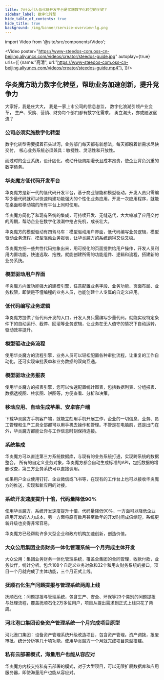 ```yaml
---
title: 为什么引入低代码开发平台是实施数字化转型的关键？
sidebar_label: 数字化转型
hide_table_of_contents: true
hide_title: true
background: /img/banner/service-overview-lg.png
---
```


import Video from '@site/src/components/Video';

<Video 
    poster="https://www-steedos-com.oss-cn-beijing.aliyuncs.com/videos/creator/steedos-guide.jpg"
    autoplay={true}
    urls={[
        {name:"高清", url:"https://www-steedos-com.oss-cn-beijing.aliyuncs.com/videos/creator/steedos-guide.mp4"},
    ]}/>

## 华炎魔方助力数字化转型，帮助业务加速创新，提升竞争力

大家好，我是庄大大，
我是一家上市公司的信息总监，
数字化浪潮引领产业变革，
生产、采购、营销、财务每个部门都有数字化需求，
勇立潮头，亦或随波逐流？

### 公司必须实施数字化转型

数字化转型需要摸着石头过河，业务部门每天都有新想法，每天都盼着新需求尽快交付，
核心业务系统必须兼具：敏捷性、灵活性和开放性。

而过时的企业系统，设计固化，改动升级周期漫长且成本昂贵，使企业背负沉重的数字债务。

### 华炎魔方低代码开发平台

华炎魔方是新一代的低代码开发平台，基于商业智能和模型驱动，开发人员只需编写少量代码就可以快速构建功能强大的个性化业务应用。开发一次应用程序，就能在桌面和移动端的所有平台上同时使用。

华炎魔方简化了和现有系统的集成，可持续开发、无缝迭代，大大缩减了应用交付的周期，帮助企业在数字化浪潮中抢占先机，成长壮大。

华炎魔方的模型驱动有四驾马车：模型驱动用户界面，低代码编写业务逻辑，模型驱动业务流程，模型驱动业务报表，让华炎魔方的系统跑得又快又稳。

华炎魔方把一些共性代码抽象出来，用可视化的页面提供给用户操作，开发人员利用内置功能，快速选取、拖拽，就能创建所需的功能组件、逻辑和流程，搭建新的业务系统。

### 模型驱动用户界面

华炎魔方内置功能强大的建模引擎，任意配置业务字段、业务功能、页面布局、业务权限，即使是不懂编程的业务人员，也能创建个人专属的自定义应用。

### 低代码编写业务逻辑

华炎魔方提供了低代码开发的入口，开发人员只需编写少量代码，就能实现特定条件下的自动运行、截停、回滚等业务逻辑，让业务在无人值守的情况下自动运转，驱动效率提升。

### 模型驱动业务流程

使用华炎魔方的流程引擎，业务人员可以轻松配置各种审批流程，让重复的工作自动化，还可实现审批表单和业务数据的双向互通。

### 模型驱动业务报表

使用华炎魔方的报表引擎，您可以快速配置统计图表，包括数据列表、分组报表、数据透视图、柱状图、饼图等，方便查看、分析和决策。

### 移动应用、自动生成苹果、安卓客户端

下载华炎魔方手机客户端，就能立刻用手机开展工作，企业的一切信息、业务、员工管理和生产工具全部都可以用手机去操作和管理。不管是在电脑前，还是出门在外，华炎魔方都能让你与工作信息时刻保持连接。

### 系统集成

华炎魔方可以直连第三方系统数据库，与现有的业务系统打通，实现跨系统的数据整合。
所有的自定义业务对象，华炎魔方都会自动生成标准的API，包括数据的增删改查，第三方业务系统可以直接调用。

如果用户企业使用钉钉、企业微信或飞书等，在现有的工作台上也可以接收华炎魔方的推送，实现和新应用的对接。

### 系统开发速度提升十倍，代码量降低90%

使用华炎魔方，系统开发速度提升十倍，代码量降低90%，一方面可以降低企业应用开发的人力成本，另一方面将原有数月甚至数年的开发时间成倍缩短，系统更新升级也变得非常容易。

华炎魔方已经帮助许多大型企业和政府机构加速创新，创造价值。

### 大众公用集团业务财务一体化管理系统一个月完成主体开发

大众公用：集团业务财务一体化管理系统，覆盖全集团的合同管理，收款付款，业务伙伴，统计分析。包含108个自定义业务对象和32个和用友财务系统的接口，项目一个月就完成了主体功能，三个月正式上线。

### 抚顺石化生产问题提报与管理系统两周上线

抚顺石化：问题提报与管理系统，包含生产、安全、环保等23个类别的问题提报与处理流程，覆盖抚顺石化2万多位用户，项目从提出需求到正式上线只花了两周。

### 河北港口集团设备资产管理系统一个月完成项目原型

河北港口集团：设备资产管理系统升级改造项目，包含资产管理，资产调拨，报废审批，统计分析等几十项功能，使用华炎魔方一个月就完成项目原型搭建。

### 私有云部署模式，海量用户也能从容应对

华炎魔方内核支持私有云部署的模式，对于大型项目，可以无限扩展数据库和应用服务器，即使海量用户也能从容应对。